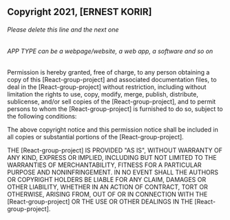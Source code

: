 ## Copyright 2021, [ERNEST KORIR]

###### Please delete this line and the next one
###### APP TYPE can be a webpage/website, a web app, a software and so on

Permission is hereby granted, free of charge, to any person obtaining a copy of this [React-group-project] and associated documentation files, to deal in the [React-group-project] without restriction, including without limitation the rights to use, copy, modify, merge, publish, distribute, sublicense, and/or sell copies of the [React-group-project], and to permit persons to whom the [React-group-project] is furnished to do so, subject to the following conditions:

The above copyright notice and this permission notice shall be included in all copies or substantial portions of the [React-group-project].

THE [React-group-project] IS PROVIDED "AS IS", WITHOUT WARRANTY OF ANY KIND, EXPRESS OR IMPLIED, INCLUDING BUT NOT LIMITED TO THE WARRANTIES OF MERCHANTABILITY, FITNESS FOR A PARTICULAR PURPOSE AND NONINFRINGEMENT. IN NO EVENT SHALL THE AUTHORS OR COPYRIGHT HOLDERS BE LIABLE FOR ANY CLAIM, DAMAGES OR OTHER LIABILITY, WHETHER IN AN ACTION OF CONTRACT, TORT OR OTHERWISE, ARISING FROM, OUT OF OR IN CONNECTION WITH THE [React-group-project] OR THE USE OR OTHER DEALINGS IN THE [React-group-project].
